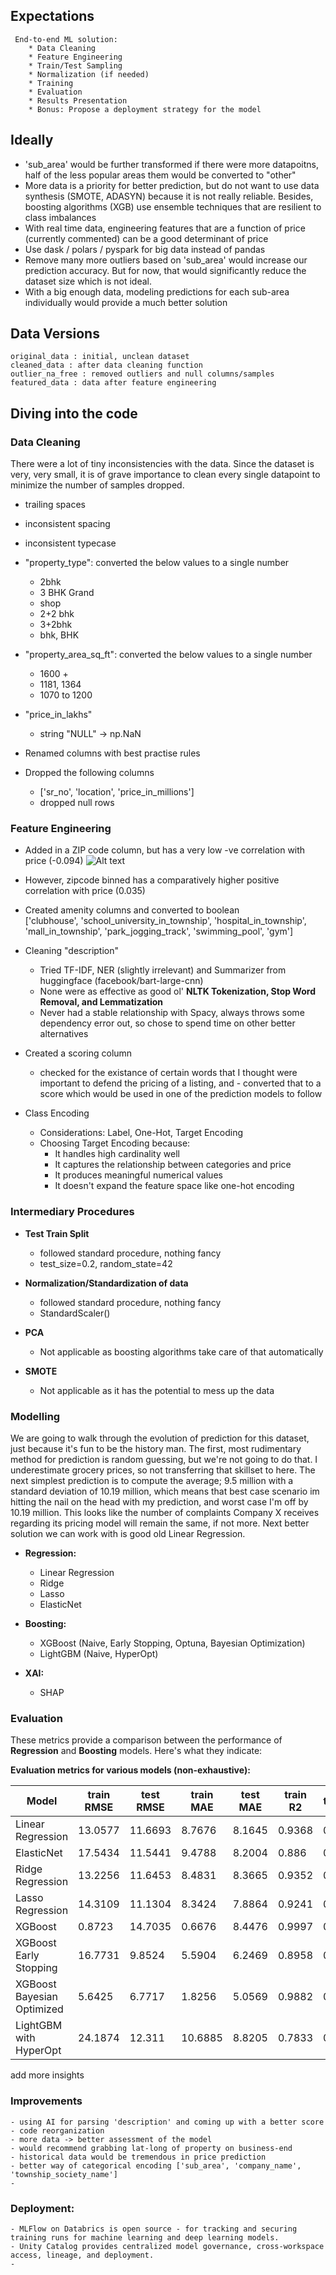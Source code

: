 
## Expectations

     End-to-end ML solution:
        * Data Cleaning
        * Feature Engineering
        * Train/Test Sampling
        * Normalization (if needed)
        * Training
        * Evaluation
        * Results Presentation
        * Bonus: Propose a deployment strategy for the model
        

## Ideally
  - 'sub_area' would be further transformed if there were more datapoitns, half of the less popular areas them would be converted to "other"
  - More data is a priority for better prediction, but do not want to use data synthesis (SMOTE, ADASYN) because it is not really reliable. Besides, boosting algorithms (XGB) use ensemble techniques that are resilient to class imbalances
  - With real time data, engineering features that are a function of price (currently commented) can be a good determinant of price
  - Use dask / polars / pyspark for big data instead of pandas
  - Remove many more outliers based on 'sub_area' would increase our prediction accuracy. But for now, that would significantly reduce the dataset size which is not ideal.
  - With a big enough data, modeling predictions for each sub-area individually would provide a much better solution



## Data Versions
    original_data : initial, unclean dataset
    cleaned_data : after data cleaning function
    outlier_na_free : removed outliers and null columns/samples
    featured_data : data after feature engineering



## Diving into the code
### Data Cleaning

There were a lot of tiny inconsistencies with the data. Since the dataset is very, very small, it is of grave importance to clean every single datapoint to minimize the number of samples dropped. 

  * trailing spaces

  * inconsistent spacing

  * inconsistent typecase

  * "property_type": converted the below values to a single number  
      - 2bhk  
      - 3 BHK Grand  
      - shop  
      - 2+2 bhk  
      - 3+2bhk  
      - bhk, BHK

  * "property_area_sq_ft": converted the below values to a single number  
      - 1600 +  
      - 1181, 1364  
      - 1070 to 1200  

  * "price_in_lakhs"
      - string "NULL" -> np.NaN

  * Renamed columns with best practise rules

  * Dropped the following columns  
      - ['sr_no', 'location', 'price_in_millions']  
      - dropped null rows



### Feature Engineering

  * Added in a ZIP code column, but has a very low -ve correlation with price (-0.094)
      ![Alt text](image.png)

  * However, zipcode binned has a comparatively higher positive correlation with price (0.035)

  * Created amenity columns and converted to boolean  
      ['clubhouse', 'school_university_in_township', 'hospital_in_township', 'mall_in_township', 'park_jogging_track', 'swimming_pool', 'gym']

  * Cleaning "description"
      - Tried TF-IDF, NER (slightly irrelevant) and Summarizer from huggingface (facebook/bart-large-cnn)  
      - None were as effective as good ol' **NLTK Tokenization, Stop Word Removal, and Lemmatization**  
      - Never had a stable relationship with Spacy, always throws some dependency error out, so chose to spend time on other better alternatives

  * Created a scoring column
      - checked for the existance of certain words that I thought were important to defend the pricing of a listing, and - converted that to a score which would be used in one of the prediction models to follow

  * Class Encoding
      - Considerations: Label, One-Hot, Target Encoding
      - Choosing Target Encoding because:
          - It handles high cardinality well
          - It captures the relationship between categories and price
          - It produces meaningful numerical values
          - It doesn't expand the feature space like one-hot encoding

### Intermediary Procedures
  * **Test Train Split**  
      - followed standard procedure, nothing fancy  
      - test_size=0.2, random_state=42  
  
  * **Normalization/Standardization of data**  
      - followed standard procedure, nothing fancy  
      - StandardScaler()  

  * **PCA**  
      - Not applicable as boosting algorithms take care of that automatically  

  * **SMOTE**  
      - Not applicable as it has the potential to mess up the data  




### Modelling

We are going to walk through the evolution of prediction for this dataset, just because it's fun to be the history man. The first, most rudimentary method for prediction is random guessing, but we're not going to do that. I underestimate grocery prices, so not transferring that skillset to here. The next simplest prediction is to compute the average; 9.5 million with a standard deviation of 10.19 million, which means that best case scenario im hitting the nail on the head with my prediction, and worst case I'm off by 10.19 million. This looks like the number of complaints Company X receives regarding its pricing model will remain the same, if not more. Next better solution we can work with is good old Linear Regression.

  * **Regression:**  
      * Linear Regression  
      * Ridge  
      * Lasso  
      * ElasticNet  

  * **Boosting:**  
      * XGBoost (Naive, Early Stopping, Optuna, Bayesian Optimization)  
      * LightGBM (Naive, HyperOpt)  

  * **XAI:**  
      * SHAP  




### Evaluation

These metrics provide a comparison between the performance of **Regression** and **Boosting** models. Here's what they indicate:

**Evaluation metrics for various models (non-exhaustive):**

Model | train RMSE | test RMSE | train MAE | test MAE | train R2 | test R2
--- | --- | --- | --- |--- |--- |---
Linear Regression | 13.0577 | 11.6693 | 8.7676 | 8.1645 | 0.9368 | 0.9284
ElasticNet | 17.5434 | 11.5441 | 9.4788 | 8.2004 | 0.886 | 0.93
Ridge Regression | 13.2256 | 11.6453 | 8.4831 | 8.3665 | 0.9352 | 0.9287
Lasso Regression | 14.3109 | 11.1304 | 8.3424 | 7.8864 | 0.9241 | 0.9349
XGBoost | 0.8723 | 14.7035 | 0.6676 | 8.4476 | 0.9997 | 0.8864
XGBoost Early Stopping | 16.7731 | 9.8524 | 5.5904 | 6.2469 | 0.8958 | 0.949
XGBoost Bayesian Optimized | 5.6425 | 6.7717 | 1.8256 | 5.0569 | 0.9882 | 0.9759
LightGBM with HyperOpt | 24.1874 | 12.311 | 10.6885 | 8.8205 | 0.7833 | 0.9204

add more insights


### Improvements

    - using AI for parsing 'description' and coming up with a better score
    - code reorganization
    - more data -> better assessment of the model
    - would recommend grabbing lat-long of property on business-end
    - historical data would be tremendous in price prediction
    - better way of categorical encoding ['sub_area', 'company_name', 'township_society_name']
    - 



### Deployment:
    - MLFlow on Databrics is open source - for tracking and securing training runs for machine learning and deep learning models.  
    - Unity Catalog provides centralized model governance, cross-workspace access, lineage, and deployment.
    - 
